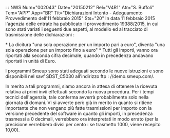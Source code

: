  :  : NWS Num="002043" Date="20150212" Rel="V4R1" Atr="S. Buffoli" Tem="APP" App="BR" Tit="Dichiarazioni Intento - Adeguamento Provvedimento dell'11 febbraio 2015" Sts="20"
In data 11 febbraio 2015 l'agenzia delle entrate ha pubblicato il provvedimento 19388/2015, in cui
sono stati variati i seguenti due aspetti, al modello ed al tracciato di trasmissione delle dichiarazioni : 

\* La dicitura "una sola operazione per un importo pari a euro", diventa "una sola operazione per un
importo fino a euro"
\* Tutti gli importi, vanno ora riportati alla seconda cifra decimale, quando in precedenza andavano
riportati in unità di Euro.

I programmi Smeup sono stati adeguati secondo le nuove istruzioni e sono disponibili nel savf SDST_C5030 all'indirizzo ftp : //demo.smeup.com/.

In merito a tali programmi, siamo ancora in attesa di ottenere la ricevuta relativa ai primi invii
effettuati secondo la nuova procedura. Per i tempi tecnici dell'agenzia, tale conferma avverrà probabilmente solo nella giornata di domani.
Vi si avverte però già in merito in quanto si ritiene importante che non vengano più fatte trasmissioni per importo con la versione precedente del software in quanto gli importi, in precedenza trasmessi a 0 decimali, verrebbero ora interpretati in modo errato (per la precisione verrebbero divisi per cento :  se trasmetto 1000, viene recepito 10,00).
